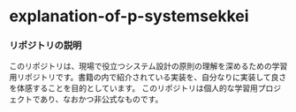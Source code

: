 # explanation-of-p-systemsekkei
### リポジトリの説明
このリポジトリは、現場で役立つシステム設計の原則の理解を深めるための学習用リポジトリです。書籍の内で紹介されている実装を、自分なりに実装して良さを体感することを目的としています。
このリポジトリは個人的な学習用プロジェクトであり、なおかつ非公式なものです。
